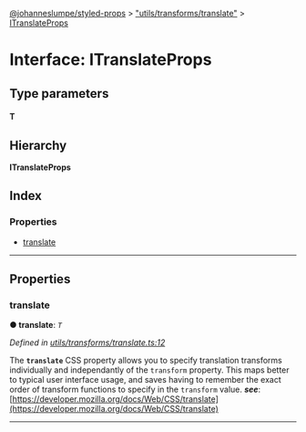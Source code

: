 [@johanneslumpe/styled-props](../README.md) > ["utils/transforms/translate"](../modules/_utils_transforms_translate_.md) > [ITranslateProps](../interfaces/_utils_transforms_translate_.itranslateprops.md)

# Interface: ITranslateProps

## Type parameters
#### T 
## Hierarchy

**ITranslateProps**

## Index

### Properties

* [translate](_utils_transforms_translate_.itranslateprops.md#translate)

---

## Properties

<a id="translate"></a>

###  translate

**● translate**: *`T`*

*Defined in [utils/transforms/translate.ts:12](https://github.com/johanneslumpe/styled-props/blob/3abf398/src/utils/transforms/translate.ts#L12)*

The **`translate`** CSS property allows you to specify translation transforms individually and independantly of the `transform` property. This maps better to typical user interface usage, and saves having to remember the exact order of transform functions to specify in the `transform` value.
*__see__*: [https://developer.mozilla.org/docs/Web/CSS/translate](https://developer.mozilla.org/docs/Web/CSS/translate)

___

